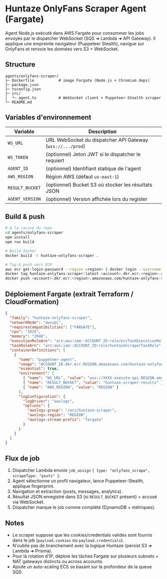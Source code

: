 # Huntaze OnlyFans Scraper Agent (Fargate)

Agent Node.js exécuté dans AWS Fargate pour consommer les jobs envoyés par le dispatcher WebSocket (SQS ➜ Lambda ➜ API Gateway). Il applique une empreinte navigateur (Puppeteer Stealth), navigue sur OnlyFans et renvoie les données vers S3 + WebSocket.

## Structure

```
agents/onlyfans-scraper/
├─ Dockerfile           # image Fargate (Node.js + Chromium deps)
├─ package.json
├─ tsconfig.json
├─ src/
│  └─ agent.ts          # WebSocket client + Puppeteer-Stealth scraper
└─ README.md
```

## Variables d'environnement

| Variable         | Description                                                   |
|------------------|---------------------------------------------------------------|
| `WS_URL`         | URL WebSocket du dispatcher API Gateway (`wss://.../prod`)    |
| `WS_TOKEN`       | (optionnel) Jeton JWT si le dispatcher le requiert            |
| `AGENT_ID`       | (optionnel) Identifiant statique de l'agent                   |
| `AWS_REGION`     | Région AWS (défaut `us-east-1`)                               |
| `RESULT_BUCKET`  | (optionnel) Bucket S3 où stocker les résultats JSON           |
| `AGENT_VERSION`  | (optionnel) Version affichée lors du register                 |

## Build & push

```bash
# À la racine du repo
cd agents/onlyfans-scraper
npm install
npm run build

# Build docker
docker build -t huntaze-onlyfans-scraper .

# Tag & push vers ECR
aws ecr get-login-password --region <region> | docker login --username AWS --password-stdin <account>.dkr.ecr.<region>.amazonaws.com
docker tag huntaze-onlyfans-scraper:latest <account>.dkr.ecr.<region>.amazonaws.com/huntaze-onlyfans-scraper:latest
docker push <account>.dkr.ecr.<region>.amazonaws.com/huntaze-onlyfans-scraper:latest
```

## Déploiement Fargate (extrait Terraform / CloudFormation)

```json
{
  "family": "huntaze-onlyfans-scraper",
  "networkMode": "awsvpc",
  "requiresCompatibilities": ["FARGATE"],
  "cpu": "1024",
  "memory": "2048",
  "executionRoleArn": "arn:aws:iam::ACCOUNT_ID:role/ecsTaskExecutionRole",
  "taskRoleArn": "arn:aws:iam::ACCOUNT_ID:role/huntazeScraperTaskRole",
  "containerDefinitions": [
    {
      "name": "puppeteer-agent",
      "image": "ACCOUNT_ID.dkr.ecr.REGION.amazonaws.com/huntaze-onlyfans-scraper:latest",
      "essential": true,
      "environment": [
        { "name": "WS_URL", "value": "wss://XXXX.execute-api.REGION.amazonaws.com/prod" },
        { "name": "RESULT_BUCKET", "value": "huntaze-scraper-results" },
        { "name": "AWS_REGION", "value": "REGION" }
      ],
      "logConfiguration": {
        "logDriver": "awslogs",
        "options": {
          "awslogs-group": "/ecs/huntaze-scraper",
          "awslogs-region": "REGION",
          "awslogs-stream-prefix": "fargate"
        }
      }
    }
  ]
}
```

## Flux de job

1. Dispatcher Lambda envoie `job_assign` `{ type: "onlyfans_scrape", scrapeType: "posts" }`.
2. Agent sélectionne un profil navigateur, lance Puppeteer-Stealth, applique fingerprint.
3. Navigation et extraction (posts, messages, analytics).
4. Résultat JSON enregistré dans S3 (si `RESULT_BUCKET` présent) + accusé via WebSocket.
5. Dispatcher marque le job comme complété (DynamoDB + métriques).

## Notes

- Le scraper suppose que les cookies/credentials valides sont fournis dans le job (`payload.cookies` ou `payload.credentials`).
- N'oublie pas de branchement avec la logique Huntaze (persist S3 ➜ Lambda ➜ Prisma).
- Pour la rotation d'IP, déploie les tâches Fargate sur plusieurs subnets + NAT gateways distincts ou across accounts.
- Ajoute un auto-scaling ECS se basant sur la profondeur de la queue SQS.
```
